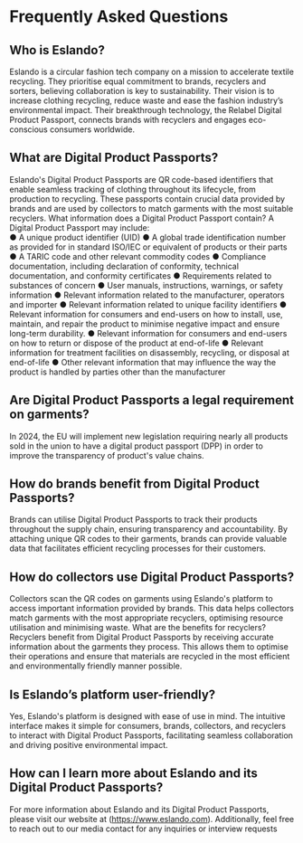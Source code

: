 # Frequently Asked Questions

## Who is Eslando?

Eslando is a circular fashion tech company on a mission to accelerate textile
recycling. They prioritise equal commitment to brands, recyclers and sorters,
believing collaboration is key to sustainability. Their vision is to increase clothing
recycling, reduce waste and ease the fashion industry’s environmental impact. Their
breakthrough technology, the Relabel Digital Product Passport, connects brands with
recyclers and engages eco-conscious consumers worldwide.

## What are Digital Product Passports?

Eslando's Digital Product Passports are QR code-based identifiers that enable seamless
tracking of clothing throughout its lifecycle, from production to recycling. These
passports contain crucial data provided by brands and are used by collectors to match
garments with the most suitable recyclers.
What information does a Digital Product Passport contain?
A Digital Product Passport may include:
<br>
● A unique product identifier (UID)
● A global trade identification number as provided for in standard ISO/IEC or
equivalent of products or their parts
● A TARIC code and other relevant commodity codes
● Compliance documentation, including declaration of conformity, technical
documentation, and conformity certificates
● Requirements related to substances of concern
● User manuals, instructions, warnings, or safety information
● Relevant information related to the manufacturer, operators and importer
● Relevant information related to unique facility identifiers
● Relevant information for consumers and end-users on how to install, use,
maintain, and repair the product to minimise negative impact and ensure
long-term durability.
● Relevant information for consumers and end-users on how to return or
dispose of the product at end-of-life
● Relevant information for treatment facilities on disassembly, recycling, or
disposal at end-of-life
● Other relevant information that may influence the way the product is handled
by parties other than the manufacturer

## Are Digital Product Passports a legal requirement on garments?

In 2024, the EU will implement new legislation requiring nearly all products sold in
the union to have a digital product passport (DPP) in order to improve the
transparency of product's value chains.

## How do brands benefit from Digital Product Passports?

Brands can utilise Digital Product Passports to track their products throughout the supply
chain, ensuring transparency and accountability. By attaching unique QR codes to their
garments, brands can provide valuable data that facilitates efficient recycling processes
for their customers.

## How do collectors use Digital Product Passports?

Collectors scan the QR codes on garments using Eslando's platform to access important
information provided by brands. This data helps collectors match garments with the most
appropriate recyclers, optimising resource utilisation and minimising waste.
What are the benefits for recyclers?
Recyclers benefit from Digital Product Passports by receiving accurate information about
the garments they process. This allows them to optimise their operations and ensure
that materials are recycled in the most efficient and environmentally friendly manner
possible.

## Is Eslando’s platform user-friendly?

Yes, Eslando's platform is designed with ease of use in mind. The intuitive interface
makes it simple for consumers, brands, collectors, and recyclers to interact with Digital
Product Passports, facilitating seamless collaboration and driving positive environmental
impact.

## How can I learn more about Eslando and its Digital Product Passports?

For more information about Eslando and its Digital Product Passports, please visit our
website at (https://www.eslando.com). Additionally, feel free to reach out to our media
contact for any inquiries or interview requests
